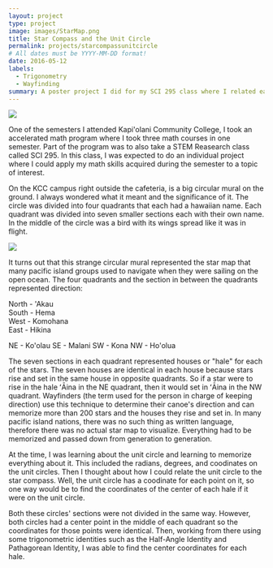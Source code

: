 ```yaml
---
layout: project
type: project
image: images/StarMap.png
title: Star Compass and the Unit Circle
permalink: projects/starcompassunitcircle
# All dates must be YYYY-MM-DD format!
date: 2016-05-12
labels:
  - Trigonometry
  - Wayfinding
summary: A poster project I did for my SCI 295 class where I related each hale of the Hawaiian Star Compass to the unit circle.
---
```


<img class="ui image" src="{{ site.baseurl }}/images/StarCompassProject.png">

One of the semesters I attended Kapi'olani Community College, I took an accelerated math program where I took three math courses in one semester. Part of the program was to also take a STEM Reasearch class called SCI 295. In this class, I was expected to do an individual project where I could apply my math skills acquired during the semester to a topic of interest.

On the KCC campus right outside the cafeteria, is a big circular mural on the ground. I always wondered what it meant and the significance of it. The circle was divided into four quadrants that each had a hawaiian name. Each quadrant was divided into seven smaller sections each with their own name. In the middle of the circle was a bird with its wings spread like it was in flight.

<img class="ui medium right floated rounded image" src="{{ site.baseurl }}/images/KCCStarCompass.png">

It turns out that this strange circular mural represented the star map that many pacific island groups used to navigate when they were sailing on the open ocean. The four quadrants and the section in between the quadrants represented direction:

North - 'Akau            
South - Hema              
West  - Komohana          
East  - Hikina            

NE - Ko'olau
SE - Malani
SW - Kona
NW - Ho'olua

The seven sections in each quadrant represented houses or "hale" for each of the stars. The seven houses are identical in each house because stars rise and set in the same house in opposite quadrants. So if a star were to rise in the hale ʻĀina in the NE quadrant, then it would set in ʻĀina in the NW quadrant. Wayfinders (the term used for the person in charge of keeping direction) use this technique to determine their canoe's direction and can memorize more than 200 stars and the houses they rise and set in. In many pacific island nations, there was no such thing as written language, therefore there was no actual star map to visualize. Everything had to be memorized and passed down from generation to generation.

At the time, I was learning about the unit circle and learning to memorize everything about it. This included the radians, degrees, and coodinates on the unit circles. Then I thought about how I could relate the unit circle to the star compass. Well, the unit circle has a coodinate for each point on it, so one way would be to find the coordinates of the center of each hale if it were on the unit circle.

Both these circles' sections were not divided in the same way. However, both circles had a center point in the middle of each quadrant so the coordinates for those points were identical. Then, working from there using some trigonometric identities such as the Half-Angle Identity and Pathagorean Identity, I was able to find the center coordinates for each hale.
